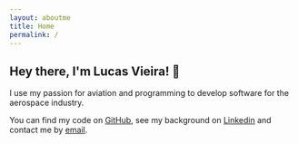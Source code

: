 ```yaml
---
layout: aboutme
title: Home
permalink: /
---
```

<div class="mt-4 container-fluid">
<h2> Hey there, I'm Lucas Vieira! 👋 </h2>
<p>I use my passion for aviation and programming to develop software for the aerospace industry. </p>
<span class="font-italic text-muted">You can find my code on <a class="social-link" href="https://github.com/iamlucassantos" class="SocialLink"> <u>GitHub</u></a>, see my background on <a href="https://www.linkedin.com/in/lucasvsantos/" ><u>Linkedin</u></a> and contact me by <a href="mailto:lucas6eng@gmail.com" ><u>email</u></a>.</span>
</div>